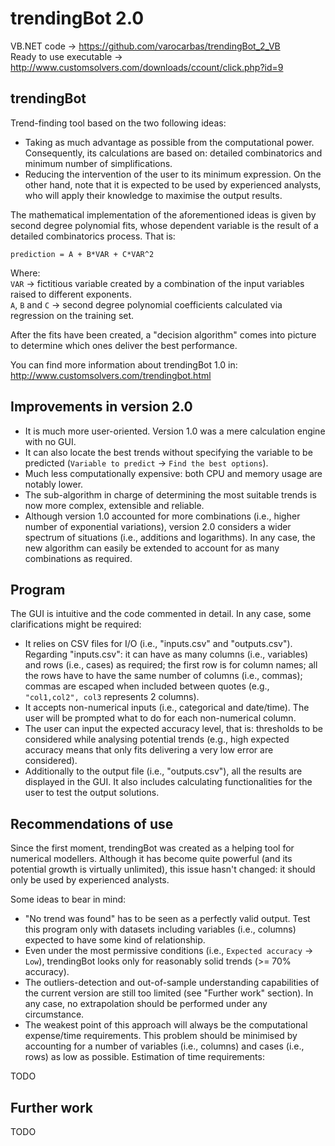 trendingBot 2.0
===============


VB.NET code -> https://github.com/varocarbas/trendingBot_2_VB<br>
Ready to use executable -> http://www.customsolvers.com/downloads/ccount/click.php?id=9

trendingBot
-----------

Trend-finding tool based on the two following ideas:
* Taking as much advantage as possible from the computational power. Consequently, its calculations are based on: detailed combinatorics and minimum number of simplifications.
* Reducing the intervention of the user to its minimum expression. On the other hand, note that it is expected to be used by experienced analysts, who will apply their knowledge to maximise the output results.

The mathematical implementation of the aforementioned ideas is given by second degree polynomial fits, whose dependent variable is the result of a detailed combinatorics process. That is: 

`prediction = A + B*VAR + C*VAR^2`

Where:<br>
`VAR` -> fictitious variable created by a combination of the input variables raised to different exponents.<br>
`A`, `B` and `C` -> second degree polynomial coefficients calculated via regression on the training set.


After the fits have been created, a "decision algorithm" comes into picture to determine which ones deliver the best performance. 

You can find more information about trendingBot 1.0 in: http://www.customsolvers.com/trendingbot.html


Improvements in version 2.0
---------------------------

* It is much more user-oriented. Version 1.0 was a mere calculation engine with no GUI. 
* It can also locate the best trends without specifying the variable to be predicted (`Variable to predict` -> `Find the best options`).
* Much less computationally expensive: both CPU and memory usage are notably lower.
* The sub-algorithm in charge of determining the most suitable trends is now more complex, extensible and reliable.
* Although version 1.0 accounted for more combinations (i.e., higher number of exponential variations), version 2.0 considers a wider spectrum of situations (i.e., additions and logarithms). In any case, the new algorithm can easily be extended to account for as many combinations as required.


Program
-------

The GUI is intuitive and the code commented in detail. In any case, some clarifications might be required:

* It relies on CSV files for I/O (i.e., "inputs.csv" and "outputs.csv"). Regarding "inputs.csv": it can have as many columns (i.e., variables) and rows (i.e., cases) as required; the first row is for column names; all the rows have to have the same number of columns (i.e., commas); commas are escaped when included between quotes (e.g., `"col1,col2", col3` represents 2 columns).
* It accepts non-numerical inputs (i.e., categorical and date/time). The user will be prompted what to do for each non-numerical column.
* The user can input the expected accuracy level, that is: thresholds to be considered while analysing potential trends (e.g., high expected accuracy means that only fits delivering a very low error are considered).
* Additionally to the output file (i.e., "outputs.csv"), all the results are displayed in the GUI. It also includes calculating functionalities for the user to test the output solutions.


Recommendations of use
----------------------

Since the first moment, trendingBot was created as a helping tool for numerical modellers. Although it has become quite powerful (and its potential growth is virtually unlimited), this issue hasn't changed: it should only be used by experienced analysts.

Some ideas to bear in mind:
* "No trend was found" has to be seen as a perfectly valid output. Test this program only with datasets including variables (i.e., columns) expected to have some kind of relationship.
* Even under the most permissive conditions (i.e., `Expected accuracy` -> `Low`), trendingBot looks only for reasonably solid trends (>= 70% accuracy).
* The outliers-detection and out-of-sample understanding capabilities of the current version are still too limited (see "Further work" section). In any case, no extrapolation should be performed under any circumstance.
* The weakest point of this approach will always be the computational expense/time requirements. This problem should be minimised by accounting for a number of variables (i.e., columns) and cases (i.e., rows) as low as possible. Estimation of time requirements:

TODO


Further work
------------

TODO
